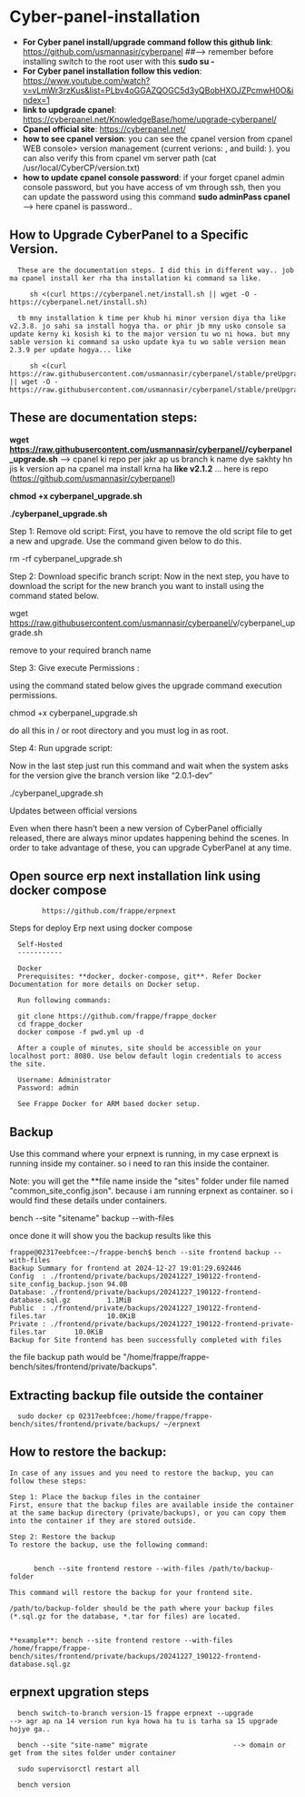 # Cyber-panel-installation

- **For Cyber  panel install/upgrade command follow this github link**: https://github.com/usmannasir/cyberpanel            ##--> remember before installing switch to the root user with this **sudo su -**
- **For Cyber panel installation follow this vedion**: https://www.youtube.com/watch?v=vLmWr3rzKus&list=PLbv4oGGAZQOGC5d3yQBobHXOJZPcmwH0O&index=1
- **link to updgrade cpanel**: https://cyberpanel.net/KnowledgeBase/home/upgrade-cyberpanel/
- **Cpanel official site**: https://cyberpanel.net/
- **how to see cpanel version**: you can see the cpanel version from cpanel WEB console> version management (current verions:   , and build: ). you can also verify this from cpanel vm server path (cat /usr/local/CyberCP/version.txt)
- **how to update cpanel console password**: if your forget cpanel admin console password, but you have access of vm through ssh, then you can update the password using this command **sudo adminPass cpanel**    --> here cpanel is password.. 


## How to Upgrade CyberPanel to a Specific Version. 

      These are the documentation steps. I did this in different way.. job ma cpanel install ker rha tha installation ki command sa like. 
      
         sh <(curl https://cyberpanel.net/install.sh || wget -O - https://cyberpanel.net/install.sh)
      
      tb mny installation k time per khub hi minor version diya tha like v2.3.8. jo sahi sa install hogya tha. or phir jb mny usko console sa update kerny ki kosish ki to the major version tu wo ni howa. but mny sable version ki command sa usko update kya tu wo sable version mean 2.3.9 per update hogya... like 
      
         sh <(curl https://raw.githubusercontent.com/usmannasir/cyberpanel/stable/preUpgrade.sh || wget -O - https://raw.githubusercontent.com/usmannasir/cyberpanel/stable/preUpgrade.sh) 
 

These are documentation steps:
-----------------------------

 **wget https://raw.githubusercontent.com/usmannasir/cyberpanel/<branch name>/cyberpanel_upgrade.sh**             --> cpanel ki repo per jakr ap us branch k name dye sakhty hn jis k version ap na cpanel ma install krna ha **like v2.1.2** ... here is repo (https://github.com/usmannasir/cyberpanel)
 
  
  **chmod +x cyberpanel_upgrade.sh**
  
  .**/cyberpanel_upgrade.sh**
  
  Step 1: Remove old script:
  First, you have to remove the old script file to get a new and upgrade. Use the command given below to do this.
  
  rm -rf cyberpanel_upgrade.sh
  
  Step 2: Download specific branch script:
  Now in the next step, you have to download the script for the new branch you want to install using the command stated below.
  
  wget https://raw.githubusercontent.com/usmannasir/cyberpanel/v<branch>/cyberpanel_upgrade.sh
  
  remove <branch> to your required branch name
  
  Step 3: Give execute Permissions :
  
  using the command stated below gives the upgrade command execution permissions.
  
  chmod +x cyberpanel_upgrade.sh
  
  do all this in / or root directory and you must log in as root.
  
  Step 4: Run upgrade script:
  
  Now in the last step just run this command and wait when the system asks for the version give the branch version like “2.0.1-dev”
  
  ./cyberpanel_upgrade.sh
  
  Updates between official versions
  
  Even when there hasn’t been a new version of CyberPanel officially released, there are always minor updates happening behind the scenes. In order to take advantage of these, you can upgrade CyberPanel at any time.


Open source erp next installation link using docker compose
-----------------------------------------------------------

            https://github.com/frappe/erpnext

Steps for deploy Erp next using docker compose
      
      Self-Hosted
      -----------
      
      Docker
      Prerequisites: **docker, docker-compose, git**. Refer Docker Documentation for more details on Docker setup.
      
      Run following commands:
      
      git clone https://github.com/frappe/frappe_docker
      cd frappe_docker
      docker compose -f pwd.yml up -d

      After a couple of minutes, site should be accessible on your localhost port: 8080. Use below default login credentials to access the site.
      
      Username: Administrator
      Password: admin
      
      See Frappe Docker for ARM based docker setup.

Backup
------


Use this command where your erpnext is running, in my case erpnext is running inside my container. so i need to ran this inside the container.

Note: you will get the **file name inside the "sites" folder under file named "common_site_config.json". because i am running erpnext as container. so i would find these details under containers.

  bench --site "sitename" backup --with-files

once done it will show you the backup results like this

    frappe@02317eebfcee:~/frappe-bench$ bench --site frontend backup --with-files
    Backup Summary for frontend at 2024-12-27 19:01:29.692446
    Config  : ./frontend/private/backups/20241227_190122-frontend-site_config_backup.json 94.0B
    Database: ./frontend/private/backups/20241227_190122-frontend-database.sql.gz         1.1MiB
    Public  : ./frontend/private/backups/20241227_190122-frontend-files.tar               10.0KiB
    Private : ./frontend/private/backups/20241227_190122-frontend-private-files.tar       10.0KiB
    Backup for Site frontend has been successfully completed with files


the file backup path would be "/home/frappe/frappe-bench/sites/frontend/private/backups". 

Extracting backup file outside the container
--------------------------------------------

      sudo docker cp 02317eebfcee:/home/frappe/frappe-bench/sites/frontend/private/backups/ ~/erpnext

How to restore the backup:
-------------------------

    In case of any issues and you need to restore the backup, you can follow these steps:

    Step 1: Place the backup files in the container
    First, ensure that the backup files are available inside the container at the same backup directory (private/backups), or you can copy them into the container if they are stored outside.
   
    Step 2: Restore the backup
    To restore the backup, use the following command:

   
          bench --site frontend restore --with-files /path/to/backup-folder
   
    This command will restore the backup for your frontend site.

    /path/to/backup-folder should be the path where your backup files (*.sql.gz for the database, *.tar for files) are located.


    **example**: bench --site frontend restore --with-files /home/frappe/frappe-bench/sites/frontend/private/backups/20241227_190122-frontend-database.sql.gz


erpnext upgration steps
-----------------------
      
      bench switch-to-branch version-15 frappe erpnext --upgrade                           --> agr ap na 14 version run kya howa ha tu is tarha sa 15 upgrade hojye ga..
      
      bench --site "site-name" migrate                     --> domain or get from the sites folder under container
      
      sudo supervisorctl restart all
      
      bench version



